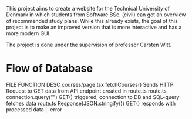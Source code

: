 This project aims to create a website for the Technical University of Denmark in which students from Software BSc. (civil) can get an overview of recommended study plans. While this already exists, the goal of this project is to make an improved version that is more interactive and has a more modern GUI.

The project is done under the supervision of professor Carsten Witt.


# Flow of Database

FILE                  FUNCTION                           DESC
courses/page.tsx      fetchCourses()                     Sends HTTP Request to GET data from API endpoint created in route.ts
route.ts              connection.query("<SQL query>")    GET() triggered, connection to DB and SQL-query fetches data 
route.ts              Response(JSON.stringify())         GET() responds with processed data || error 
